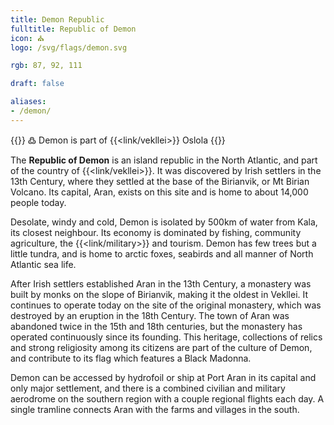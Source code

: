 ```yaml
---
title: Demon Republic
fulltitle: Republic of Demon
icon: ⛪️
logo: /svg/flags/demon.svg

rgb: 87, 92, 111

draft: false

aliases:
- /demon/
---
```

{{<note green >}}
߷ Demon is part of {{<link/vekllei>}} Oslola
{{</note>}}

The <span class="fi fi-demon"></span> **Republic of Demon** is an island republic in the North Atlantic, and part of the country of {{<link/vekllei>}}. It was discovered by Irish settlers in the 13th Century, where they settled at the base of the Birianvik, or Mt Birian Volcano. Its capital, Aran, exists on this site and is home to about 14,000 people today.

Desolate, windy and cold, Demon is isolated by 500km of water from Kala, its closest neighbour. Its economy is dominated by fishing, community agriculture, the {{<link/military>}} and tourism. Demon has few trees but a little tundra, and is home to arctic foxes, seabirds and all manner of North Atlantic sea life.

After Irish settlers established Aran in the 13th Century, a monastery was built by monks on the slope of Birianvik, making it the oldest in Vekllei. It continues to operate today on the site of the original monastery, which was destroyed by an eruption in the 18th Century. The town of Aran was abandoned twice in the 15th and 18th centuries, but the monastery has operated continuously since its founding. This heritage, collections of relics and strong religiosity among its citizens are part of the culture of Demon, and contribute to its flag which features a Black Madonna.

Demon can be accessed by hydrofoil or ship at Port Aran in its capital and only major settlement, and there is a combined civilian and military aerodrome on the southern region with a couple regional flights each day. A single tramline connects Aran with the farms and villages in the south.
